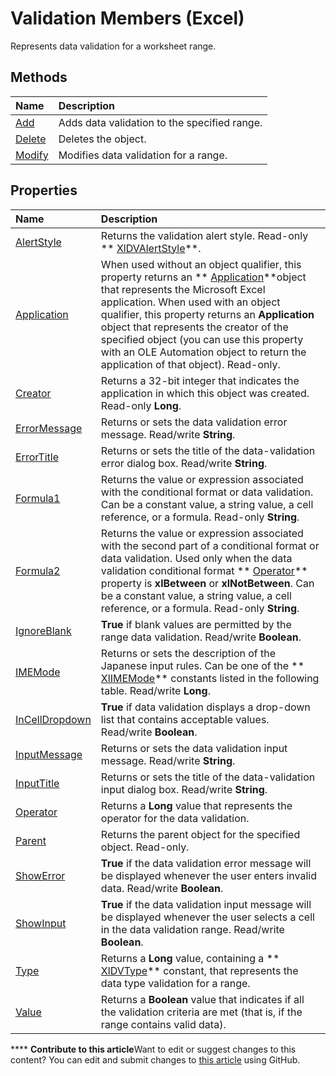 
# Validation Members (Excel)
Represents data validation for a worksheet range.

## Methods



|**Name**|**Description**|
|:-----|:-----|
| [Add](e02c9d5e-dbb1-7d37-d112-0c60e7a7ff03.md)|Adds data validation to the specified range.|
| [Delete](547f318e-3eed-85aa-8445-c5d56673ff25.md)|Deletes the object.|
| [Modify](4f6b435a-6ca6-8953-1bde-549b0bdc1774.md)|Modifies data validation for a range.|

## Properties



|**Name**|**Description**|
|:-----|:-----|
| [AlertStyle](de844f58-be45-c4a6-af49-67f669abb626.md)|Returns the validation alert style. Read-only  ** [XlDVAlertStyle](fd64927c-fc34-1561-4f6a-378ecfb7a7c9.md)**.|
| [Application](a332399a-3112-a3b8-905f-163437f6e195.md)|When used without an object qualifier, this property returns an  ** [Application](19b73597-5cf9-4f56-8227-b5211f657f6f.md)**object that represents the Microsoft Excel application. When used with an object qualifier, this property returns an  **Application** object that represents the creator of the specified object (you can use this property with an OLE Automation object to return the application of that object). Read-only.|
| [Creator](664abd2c-550e-bb5e-877a-db7dc43a5c52.md)|Returns a 32-bit integer that indicates the application in which this object was created. Read-only  **Long**.|
| [ErrorMessage](e5708bb8-7929-9e69-f020-567c4f6fc67d.md)|Returns or sets the data validation error message. Read/write  **String**.|
| [ErrorTitle](bafa328c-9f2f-3bb3-be61-5772e28fed47.md)|Returns or sets the title of the data-validation error dialog box. Read/write  **String**.|
| [Formula1](a6d69fd0-231a-8eb7-4a31-67ac29e10efe.md)|Returns the value or expression associated with the conditional format or data validation. Can be a constant value, a string value, a cell reference, or a formula. Read-only  **String**.|
| [Formula2](937e2a16-9d25-cf2e-5b6a-786db918a60a.md)|Returns the value or expression associated with the second part of a conditional format or data validation. Used only when the data validation conditional format  ** [Operator](1e21c1e5-4210-7a15-3b8f-d016e35be857.md)** property is **xlBetween** or **xlNotBetween**. Can be a constant value, a string value, a cell reference, or a formula. Read-only  **String**.|
| [IgnoreBlank](91913061-9cc7-8e96-11c3-67d7b84e2e25.md)| **True** if blank values are permitted by the range data validation. Read/write **Boolean**.|
| [IMEMode](0bb1ebc8-257f-b3e0-11d1-b50575e9f86c.md)|Returns or sets the description of the Japanese input rules. Can be one of the  ** [XlIMEMode](846620f7-6d41-5b53-cc5b-1985a95c173d.md)** constants listed in the following table. Read/write **Long**.|
| [InCellDropdown](019cf85b-831f-38f0-ea69-a30066acf30e.md)| **True** if data validation displays a drop-down list that contains acceptable values. Read/write **Boolean**.|
| [InputMessage](cef219c7-4fb2-128c-b091-170f63f70a98.md)|Returns or sets the data validation input message. Read/write  **String**.|
| [InputTitle](77e6bb8b-1fc2-084c-69b7-31b07f8145d3.md)|Returns or sets the title of the data-validation input dialog box. Read/write  **String**.|
| [Operator](1e21c1e5-4210-7a15-3b8f-d016e35be857.md)|Returns a  **Long** value that represents the operator for the data validation.|
| [Parent](d89954da-a334-e1ea-5dda-2b06e0c44b6e.md)|Returns the parent object for the specified object. Read-only.|
| [ShowError](19f7e431-6a6a-d8ed-98fe-c931cfb95498.md)| **True** if the data validation error message will be displayed whenever the user enters invalid data. Read/write **Boolean**.|
| [ShowInput](8760c403-c982-4cbd-6211-cb8b1c83bc91.md)| **True** if the data validation input message will be displayed whenever the user selects a cell in the data validation range. Read/write **Boolean**.|
| [Type](77c7a82b-2bfc-3eff-9cef-4a0ea2ad7e13.md)|Returns a  **Long** value, containing a ** [XlDVType](ef454aba-4c36-1431-fcb0-eb2ee679ac2d.md)** constant, that represents the data type validation for a range.|
| [Value](8c1e3946-ea57-4aa7-5f1d-be9e6a2c8f77.md)|Returns a  **Boolean** value that indicates if all the validation criteria are met (that is, if the range contains valid data).|

****   **Contribute to this article**Want to edit or suggest changes to this content? You can edit and submit changes to  [this article](https://github.com/jhershey00/VBA_Excel_Test/OpenXMLCon/articles/2f215790-17f9-5bc7-683c-0ec7a610f1dc.md) using GitHub.

